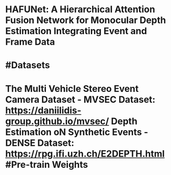 HAFUNet: A Hierarchical Attention Fusion Network for Monocular Depth Estimation Integrating Event and Frame Data
==
#Datasets
=
The Multi Vehicle Stereo Event Camera Dataset - MVSEC Dataset: https://daniilidis-group.github.io/mvsec/
Depth Estimation oN Synthetic Events - DENSE Dataset: https://rpg.ifi.uzh.ch/E2DEPTH.html
#Pre-train Weights
==


